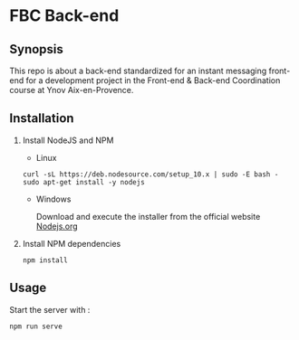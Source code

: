 # FBC Back-end

## Synopsis
This repo is about a back-end standardized for an instant messaging front-end for a development project in the Front-end & Back-end Coordination course at Ynov Aix-en-Provence.

## Installation
1. Install NodeJS and NPM
   - Linux

    ```
    curl -sL https://deb.nodesource.com/setup_10.x | sudo -E bash -
    sudo apt-get install -y nodejs
    ```

   - Windows
  
     Download and execute the installer from the official website [Nodejs.org](https://nodejs.org/en/)

2. Install NPM dependencies

   ```
   npm install
   ```

## Usage

Start the server with :
```
npm run serve
```